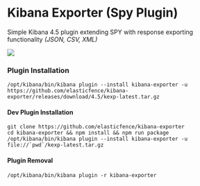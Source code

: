 # Kibana Exporter (Spy Plugin)

Simple Kibana 4.5 plugin extending SPY with response exporting functionality _(JSON, CSV, XML)_

<img src="http://i.imgur.com/aiyhzpG.png" />

### Plugin Installation
```
/opt/kibana/bin/kibana plugin --install kibana-exporter -u  https://github.com/elasticfence/kibana-exporter/releases/download/4.5/kexp-latest.tar.gz
```

#### Dev Plugin Installation
```
git clone https://github.com/elasticfence/kibana-exporter
cd kibana-exporter && npm install && npm run package
/opt/kibana/bin/kibana plugin --install kibana-exporter -u file://`pwd`/kexp-latest.tar.gz
```

#### Plugin Removal
```
/opt/kibana/bin/kibana plugin -r kibana-exporter
```


